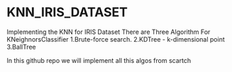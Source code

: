 # KNN_IRIS_DATASET
Implementing the KNN  for IRIS Dataset
There are Three Algorithm For KNeighnorsClassifier
1.Brute-force search.
2.KDTree - k-dimensional point
3.BallTree

In this github repo we will implement all this algos from scartch 
